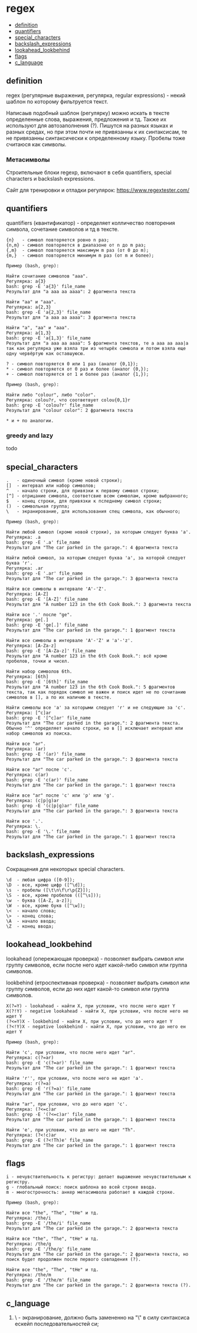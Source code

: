 # regex

+ [definition](#definition)
+ [quantifiers](#quantifiers)
+ [special_characters](#special_characters)
+ [backslash_expressions](#backslash_expressions)
+ [lookahead_lookbehind](#lookahead_lookbehind)
+ [flags](#flags)
+ [c_language](#c_language)

## definition

regex (регулярные выражения, регулярка, regular expressions) - некий шаблон по которому фильтруется текст.

Написаыв подобный шаблон (регулярку) можно искать в тексте определенные слова, выражения, предложения и тд. Также их используют для автозаполнения (?). Пишутся на разных языках и разных средах, но при этом почти не привязанны к их синтаксисам, те не привязанны синтаксически к определенному языку. Пробелы тоже считаюся как символы.

### Метасимволы 
Cтроительные блоки regexp, включают в себя quantifiers, special characters и backslash expressions.

Сайт для тренировки и отладки регулярок: https://www.regextester.com/

## quantifiers

quantifiers (квантификатор) - определяет колличество повторения символа, сочетание символов и тд в тексте.

```
{n}   - символ повторяется ровно n раз;
{n,m} - символ повторяется в диапазоне от n до m раз;
{,m}  - символ повторяется максимум m раз (от 0 до m);
{m,}  - символ повторяется минимум m раз (от m и более);
```
```
Пример (bash, grep):

Найти сочитание символов "aaa".
Регулярка: a{3}
bash: grep -E 'a{3}' file_name
Результат для "a aaa aa aaaa": 2 фрагмента текста

Найти "aa" и "aaa".
Регулярка: a{2,3}
bash: grep -E 'a{2,3}' file_name
Результат для "a aaa aa aaaa": 3 фрагмента текста

Найти "a", "aa" и "aaa".
Регулярка: a{1,3}
bash: grep -E 'a{1,3}' file_name
Результат для "a aaa aa aaaa": 5 фрагмента текстов, те a aaa aa aaa|a так как регулярка уже взяла три из четырёх символа и потом взяла еще одну червёртую как оставшуюсю.
```
```
? - символ повторяется 0 или 1 раз (аналог {0,1});
* - символ повторяется от 0 раз и более (аналог {0,});
+ - символ повторяется от 1 и более раз (аналог {1,});
```
```
Пример (bash, grep):

Найти либо "colour", либо "color".
Регулярка: colou?r, что соответвует colou{0,1}r
bash: grep -E 'colou?r' file_name
Результат для "colour color": 2 фрагмента текста

* и + по аналогии. 
```

### greedy and lazy

todo

## special_characters

```
.   - одиночный символ (кроме новой строки);
[]  - интервал или набор символов;
^   - начало строки, для привязки к первому символ строки;
[^] - отрицание символа, соответсвие всем символам, кроме выбранного;
$   - конец строки, для привязки к пследнему символ строки;
()  - символьная группа;
\   - экранирование, для использования спец символа, как обычного;
```
```
Пример (bash, grep):

Найти любой символ (кроме новой строки), за которым следует буква 'a'.
Регулярка: .a
bash: grep -E '.a' file_name
Результат для "The car parked in the garage.": 4 фрагмента текста

Найти любой символ, за которым следует буква 'a', за которой следует буква 'r'.
Регулярка: .ar
bash: grep -E '.ar' file_name
Результат для "The car parked in the garage.": 3 фрагмента текста

Найти все символы в интервале 'A'-'Z'.
Регулярка: [A-Z]
bash: grep -E '[A-Z]' file_name
Результат для "A number 123 in the 6th Cook Book.": 3 фрагмента текста

Найти все '.' после "ge".
Регулярка: ge[.]
bash: grep -E 'ge[.]' file_name
Результат для "The car parked in the garage.": 1 фрагмент текста

Найти все символы в интервале 'A'-'Z' и 'a'-'z'.
Регулярка: [A-Za-z]
bash: grep -E '[A-Za-z]' file_name
Результат для "A number 123 in the 6th Cook Book.": всё кроме пробелов, точки и чисел.

Найти набор символов 6th.
Регулярка: [6th]
bash: grep -E '[6th]' file_name
Результат для "A number 123 in the 6th Cook Book.": 5 фрагментов текста, так как порядок символ не важен и поиск идет не по сочитанию символов в [], а по их наличию в тексте.

Найти символы все 'a' за которыми следует 'r' и не следующие за 'c'.
Регулярка: [^c]ar
bash: grep -E '[^c]ar' file_name
Результат для "The car parked in the garage.": 2 фрагмента текста. Обычно '^' определяет начало строки, но в [] исключает интервал или набор символов из поиска.

Найти все "ar".
Регулярка: (ar)
bash: grep -E '(ar)' file_name
Результат для "The car parked in the garage.": 3 фрагмента текста

Найти все "ar" после 'c'.
Регулярка: c(ar)
bash: grep -E 'c(ar)' file_name
Результат для "The car parked in the garage.": 1 фрагмент текста

Найти все "ar" после 'c' или 'p' или 'g'.
Регулярка: (c|p|g)ar
bash: grep -E '(c|p|g)ar' file_name
Результат для "The car parked in the garage.": 3 фрагмента текста

Найти все '.'.
Регулярка: \.
bash: grep -E '\.' file_name
Результат для "The car parked in the garage.": 1 фрагмент текста
```

## backslash_expressions

Сокращения для некоторых special characters.

```
\d  - любая цифра ([0-9]);
\D  - все, кроме цифр ([^\d]);
\s  - пробелы ([\t\n\f\r\p{Z}]);
\S  - все, кроме пробелов (([^\s]));
\w  - буква ([A-Z, a-z]);
\W  - все, кроме букв ([^\w]);
\<  - начало слова; 
\>  - конец слова; 
\A  - начало ввода;
\Z  - конец ввода;
```

## lookahead_lookbehind

lookahead (опережающая проверка) - позволяет выбрать символ или группу символов, если после него идет какой-либо символ или группа символов.

lookbehind (етроспективная проверка) - позволяет выбрать символ или группу символов, если до них идет какой-то символ или группа символов.

```
X(?=Y) - lookahead - найти Х, при условии, что после него идет Y
Х(?!Y) - negative lookahead - найти Х, при условии, что после него не идет Y
(?<=Y)X - lookbehind - найти Х, при условии, что до него идет Y
(?<!Y)X - negative lookbehind - найти Х, при условии, что до него ен идет Y
```
```
Пример (bash, grep):

Найти 'c', при условии, что после него идет "ar".
Регулярка: c(?=ar)
bash: grep -E 'c(?=ar)' file_name
Результат для "The car parked in the garage.": 1 фрагмент текста

Найти 'r'', при условии, что после него не идет 'a'.
Регулярка: r(?=a)
bash: grep -E 'r(?=a)' file_name
Результат для "The car parked in the garage.": 1 фрагмент текста

Найти "ar", при условии, что до него идет 'c'.
Регулярка: (?<=c)ar
bash: grep -E '(?<=c)ar' file_name
Результат для "The car parked in the garage.": 1 фрагмент текста

Найти 'e', при условии, что до него не идет "Th".
Регулярка: (?<!c)ar
bash: grep -E (?<!Th)e' file_name
Результат для "The car parked in the garage.": 1 фрагмент текста
```

## flags
```
i - нечувствительность к регистру: делает выражение нечувствительным к регистру.
g - глобальный поиск: поиск шаблона во всей строке ввода.
m - многострочность: анкер метасимвола работает в каждой строке.
```
```
Пример (bash, grep):

Найти все "the", "The", "tHe" и тд.
Регулярка: /the/i
bash: grep -E '/the/i' file_name
Результат для "The car parked in the garage.": 2 фрагмента текста

Найти все "the", "The", "tHe" и тд.
Регулярка: /the/g
bash: grep -E '/the/g' file_name
Результат для "The car parked in the garage.": 2 фрагмента текста, но поиск будет продолжен после первого совпадения (?).

Найти все "the", "The", "tHe" и тд.
Регулярка: /the/m
bash: grep -E '/the/m' file_name
Результат для "The car parked in the garage.": 2 фрагмента текста (?).
```

## c_language

1. \ - экранирование, должно быть замененно на "\\" в силу синтаксиса ескейп последовательностей си;